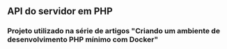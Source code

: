 ## API do servidor em PHP

### Projeto utilizado na série de artigos "Criando um ambiente de desenvolvimento PHP mínimo com Docker"
